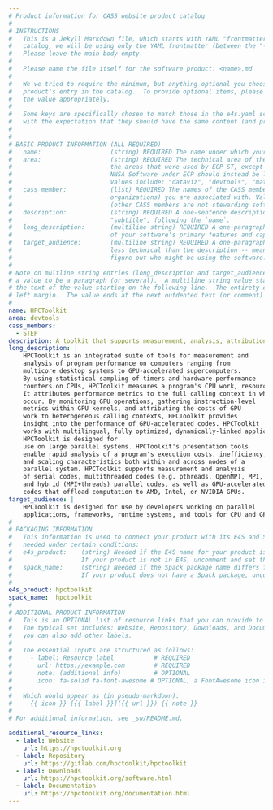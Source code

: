 ```yaml
---
# Product information for CASS website product catalog
#
# INSTRUCTIONS
#   This is a Jekyll Markdown file, which starts with YAML "frontmatter." For the product 
#   catalog, we will be using only the YAML frontmatter (between the "---" seperators).  
#   Please leave the main body empty.  
#
#   Please name the file itself for the software product: <name>.md
#
#   We've tried to require the minimum, but anything optional you choose to add will enrich your
#   product's entry in the catalog.  To provide optional items, please uncomment the keys and complete
#   the value appropriately.
#
#   Some keys are specifically chosen to match those in the e4s.yaml schema (ignoring case) 
#   with the expectation that they should have the same content (and probably will eventually be merged).
#
#
# BASIC PRODUCT INFORMATION (ALL REQUIRED)
#   name:                   (string) REQUIRED The name under which your product should appear in the catalog
#   area:                   (string) REQUIRED The technical area of the product.  For now, we are using
#                           the areas that were used by ECP ST, except that anything that was categorized as
#                           NNSA Software under ECP should instead be listed under the appropriate "real" area:
#                           Values include: "dataviz", "devtools", "mathlibs", "pmr", "sweco".  
#   cass_member:            (list) REQUIRED The names of the CASS member organizations (aka software stewardship
#                           organizations) you are associated with. Values include: "fastmath", "PESO", "RAPIDS", "S4PST", "STEP".
#                           (other CASS members are not stewarding software products, as far as we know: colabs, corsa, swas)
#   description:            (string) REQUIRED A one-sentence description of your software.  To be used as a
#                           "subtitle", following the `name`.
#   long_description:       (multiline string) REQUIRED A one-paragraph description of your software. A brief, moderately technical description 
#                           of your software's primary features and capabilities.
#   target_audience:        (multiline string) REQUIRED A one-paragraph description of who should be interested in your software.  This should be
#                           less technical than the description -- meant to guide someone who's inexpert or just trying to 
#                           figure out who might be using the software.
#
# Note on multline string entries (long_description and target_audience): YAML supports a multiline string entry that allows 
# a value to be a paragraph (or several).  A multiline string value starts with a pipe ("|") following the colon of the key, with
# the text of the value starting on the following line.  The entirety of the value should be indented by 2-4 spaces from the
# left margin.  The value ends at the next outdented text (or comment).
#
name: HPCToolkit
area: devtools
cass_members:
  - STEP
description: A toolkit that supports measurement, analysis, attribution, and inspection of application performance on CPU and GPU-accelerated architectures
long_description: |
    HPCToolkit is an integrated suite of tools for measurement and
    analysis of program performance on computers ranging from
    multicore desktop systems to GPU-accelerated supercomputers.
    By using statistical sampling of timers and hardware performance
    counters on CPUs, HPCToolkit measures a program's CPU work, resource consumption, and inefficiency.
    It attributes performance metrics to the full calling context in which they
    occur. By monitoring GPU operations, gathering instruction-level
    metrics within GPU kernels, and attributing the costs of GPU
    work to heterogeneous calling contexts, HPCToolkit provides
    insight into the performance of GPU-accelerated codes. HPCToolkit
    works with multilingual, fully optimized, dynamically-linked applications. 
    HPCToolkit is designed for
    use on large parallel systems. HPCToolkit's presentation tools
    enable rapid analysis of a program's execution costs, inefficiency,
    and scaling characteristics both within and across nodes of a
    parallel system. HPCToolkit supports measurement and analysis
    of serial codes, multithreaded codes (e.g. pthreads, OpenMP), MPI,
    and hybrid (MPI+threads) parallel codes, as well as GPU-accelerated
    codes that offload computation to AMD, Intel, or NVIDIA GPUs.
target_audience: |
    HPCToolkit is designed for use by developers working on parallel
    applications, frameworks, runtime systems, and tools for CPU and GPU-accelerated systems. 
#
# PACKAGING INFORMATION
#   This information is used to connect your product with its E4S and Spack packages, if available.  It is only
#   needed under certain conditions:
#   e4s_product:    (string) Needed if the E4S name for your product is different than your preferred `name` of the product.
#                   If your product is not in E4S, uncomment and set the value to `nil`
#   spack_name:     (string) Needed if the Spack package name differs from the `e4s_product` name.
#                   If your product does not have a Spack package, uncomment and set the value to `nil`
#
e4s_product: hpctoolkit
spack_name:  hpctoolkit
#
# ADDITIONAL PRODUCT INFORMATION
#   This is an OPTIONAL list of resource links that you can provide to make your catalog entry more useful.
#   The typical set includes: Website, Repository, Downloads, and Documentation, but all of these are optional, and
#   you can also add other labels.
#
#   The essential inputs are structured as follows:
#     - label: Resource label           # REQUIRED
#       url: https://example.com        # REQUIRED
#       note: (additional info)         # OPTIONAL
#       icon: fa-solid fa-font-awesome # OPTIONAL, a FontAwesome icon identifier
#
#   Which would appear as (in pseudo-markdown):
#     {{ icon }} [{{ label }}]({{ url }}) {{ note }}
#
# For additional information, see _sw/README.md.

additional_resource_links:
  - label: Website
    url: https://hpctoolkit.org
  - label: Repository
    url: https://gitlab.com/hpctoolkit/hpctoolkit
  - label: Downloads
    url: https://hpctoolkit.org/software.html
  - label: Documentation
    url: https://hpctoolkit.org/documentation.html
---
```

